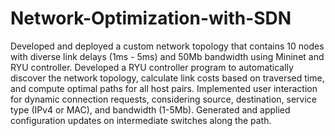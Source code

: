 # Network-Optimization-with-SDN
Developed and deployed a custom network topology that contains 10 nodes with diverse link delays (1ms - 5ms) and 50Mb bandwidth using Mininet and RYU controller.
Developed a RYU controller program to automatically discover the network topology, calculate link costs based on traversed time, and compute optimal paths for all host pairs.
Implemented user interaction for dynamic connection requests, considering source, destination, service type (IPv4 or MAC), and bandwidth (1-5Mb). Generated and applied configuration updates on intermediate switches along the path.
